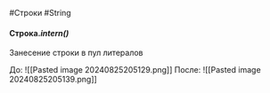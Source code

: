 #Строки #String 

#### Строка.*intern()*
Занесение строки в пул литералов

До:
![[Pasted image 20240825205129.png]]
После:
![[Pasted image 20240825205139.png]]